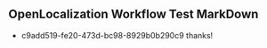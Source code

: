 ## OpenLocalization Workflow Test MarkDown
* c9add519-fe20-473d-bc98-8929b0b290c9 thanks!

<!--HONumber=Sep16_HO1-->


